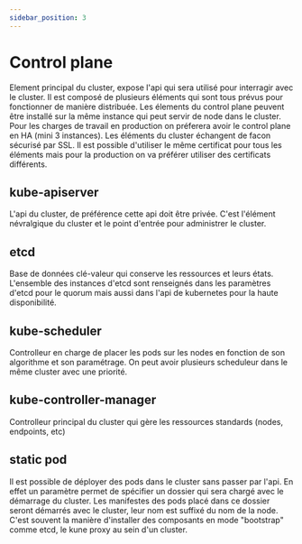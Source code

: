```yaml
---
sidebar_position: 3
---
```


# Control plane

Element principal du cluster, expose l'api qui sera utilisé pour interragir avec le cluster. Il est composé de plusieurs éléments qui sont tous prévus pour fonctionner de manière distribuée.
Les élements du control plane peuvent être installé sur la même instance qui peut servir de node dans le cluster. Pour les charges de travail en production on préferera avoir le control plane en HA (mini 3 instances). Les éléments du cluster échangent de facon sécurisé par SSL. Il est possible d'utiliser le même certificat pour tous les éléments mais pour la production on va préférer utiliser des certificats différents.

## kube-apiserver

L'api du cluster, de préférence cette api doit être privée. C'est l'élément névralgique du cluster et le point d'entrée pour administrer le cluster.

## etcd

Base de données clé-valeur qui conserve les ressources et leurs états. L'ensemble des instances d'etcd sont renseignés dans les paramètres d'etcd pour le quorum mais aussi dans l'api de kubernetes pour la haute disponibilité.

## kube-scheduler

Controlleur en charge de placer les pods sur les nodes en fonction de son algorithme et son paramétrage. On peut avoir plusieurs scheduleur dans le même cluster avec une priorité.

## kube-controller-manager

Controlleur principal du cluster qui gère les ressources standards (nodes, endpoints, etc)

## static pod

Il est possible de déployer des pods dans le cluster sans passer par l'api. En effet un paramètre permet de spécifier un dossier qui sera chargé avec le démarrage du cluster. Les manifestes des pods placé dans ce dossier seront démarrés avec le cluster, leur nom est suffixé du nom de la node. C'est souvent la manière d'installer des composants en mode "bootstrap" comme etcd, le kune proxy au sein d'un cluster.
